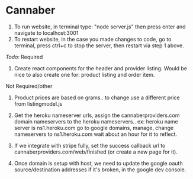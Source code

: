 # Cannaber

1) To run website, in terminal type: "node server.js" then press enter and navigate to localhost:3001
2) To restart website, in the case you made changes to code, go to terminal, press ctrl+c to stop the server, then restart via step 1 above.






*Todo:*
Required
1) Create react components for the header and provider listing.  Would be nice to also create one for: product listing and order item.

Not Required/other
1) Product prices are based on grams.. to change use a different price from listingmodel.js

2) Get the heroku nameserver urls, assign the cannaberproviders.com domain nameservers to the heroku nameservers..
ex: heroku name server is ns1.heroku.com  go to google domains, manage, change nameservers to ns1.heroku.com  wait about an hour for it to reflect.

3) If we integrate with stripe fully, set the success callback url to cannaberproviders.com/web/finished (or create a new page for it).

4) Once domain is setup with host, we need to update the google oauth source/destination addresses if it's broken, in the google dev console.
